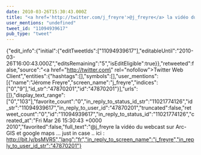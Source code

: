 ```yaml
---
date: 2010-03-26T15:30:43.000Z
title: "<a href='http://twitter.com/j_freyre'>@j_freyre</a> la vidéo du webcast sur Arc-GIS et google maps ... just in case .. ici : http://bit.ly/bsMVR5″"
user_mentions: "undefined"
tweet_id: "11094939617"
pub_type: "tweet"
---
```

{"edit_info":{"initial":{"editTweetIds":["11094939617"],"editableUntil":"2010-03-26T16:00:43.000Z","editsRemaining":"5","isEditEligible":true}},"retweeted":false,"source":"<a href=\"http://twitter.com\" rel=\"nofollow\">Twitter Web Client</a>","entities":{"hashtags":[],"symbols":[],"user_mentions":[{"name":"Jérome Freyre","screen_name":"j_freyre","indices":["0","9"],"id_str":"47870201","id":"47870201"}],"urls":[]},"display_text_range":["0","103"],"favorite_count":"0","in_reply_to_status_id_str":"11021774126","id_str":"11094939617","in_reply_to_user_id":"47870201","truncated":false,"retweet_count":"0","id":"11094939617","in_reply_to_status_id":"11021774126","created_at":"Fri Mar 26 15:30:43 +0000 2010","favorited":false,"full_text":"@j_freyre la vidéo du webcast sur Arc-GIS et google maps ... just in case .. ici : http://bit.ly/bsMVR5","lang":"fr","in_reply_to_screen_name":"j_freyre","in_reply_to_user_id_str":"47870201"}
